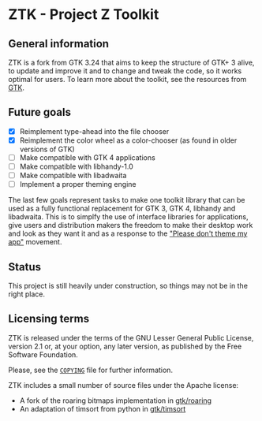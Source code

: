 ZTK - Project Z Toolkit
=======================

General information
-------------------

ZTK is a fork from GTK 3.24 that aims to keep the structure of GTK+ 3 alive, to update and improve it and to change and tweak the code, so it works optimal for users. To learn more about the toolkit, see the resources from [GTK](https://gtk.org/).

Future goals
------------

- [x] Reimplement type-ahead into the file chooser
- [x] Reimplement the color wheel as a color-chooser (as found in older versions of GTK)
- [ ] Make compatible with GTK 4 applications
- [ ] Make compatible with libhandy-1.0
- [ ] Make compatible with libadwaita
- [ ] Implement a proper theming engine

The last few goals represent tasks to make one toolkit library that can be used as a fully functional replacement for GTK 3, GTK 4, libhandy and libadwaita. This is to simplfy the use of interface libraries for applications, give users and distribution makers the freedom to make their desktop work and look as they want it and as a response to the ["Please don't theme my app"](https://stopthemingmy.app/) movement.

Status
------

This project is still heavily under construction, so things may not be in the right place.

Licensing terms
---------------

ZTK is released under the terms of the GNU Lesser General Public License, version 2.1 or, at your option, any later version, as published by the Free Software Foundation.

Please, see the [`COPYING`](./COPYING) file for further information.

ZTK includes a small number of source files under the Apache license:
- A fork of the roaring bitmaps implementation in [gtk/roaring](./gtk/roaring)
- An adaptation of timsort from python in [gtk/timsort](./gtk/timsort)

